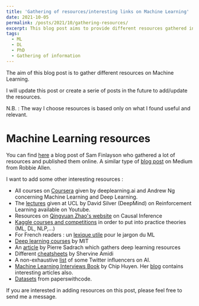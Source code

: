 ```yaml
---
title: 'Gathering of resources/interesting links on Machine Learning'
date: 2021-10-05
permalink: /posts/2021/10/gathering-resources/
excerpt: This blog post aims to provide different resources gathered in a simple way. <br/><img src='/images/centralization.png' style="width:256px;height:256px;">
tags:
  - ML
  - DL
  - PhD 
  - Gathering of information
---
```


The aim of this blog post is to gather different resources on Machine Learning. 

I will update this post or create a serie of posts in the future to add/update the resources.

N.B. : The way I choose resources is based only on what I found useful and relevant.

Machine Learning resources
======
You can find [here](https://sgfin.github.io/learning-resources/?fbclid=IwAR1mdvyzKHj4Z1jvBKsZTzpZiDwDO8wRmAruv69p_1I223WizSuwqhVy9fE#causal) a blog post of Sam Finlayson who gathered a lot of resources and published them online. A similar type of [blog post](https://medium.com/machine-learning-in-practice/my-curated-list-of-ai-and-machine-learning-resources-from-around-the-web-9a97823b8524) on Medium from Robbie Allen.


I want to add some other interesting resources : 
- All courses on [Coursera](https://www.coursera.org/) given by deeplearning.ai and Andrew Ng concerning Machine Learning and Deep Learning.
- The [lectures](https://www.youtube.com/watch?v=2pWv7GOvuf0&list=PLqYmG7hTraZDM-OYHWgPebj2MfCFzFObQ) given at UCL by David Silver (DeepMind) on Reinforcement Learning available on Youtube.
- Resources on [Qingyuan Zhao's website](http://www.statslab.cam.ac.uk/~qz280/teaching/causal-2020/) on Causal Inference
- [Kaggle courses and competitions](https://www.kaggle.com/) in order to put into practice theories (ML, DL, NLP,...)
- For French readers : un [lexique utile](http://variances.eu/?p=5212&fbclid=IwAR3iBy6FM3TDI4m_0BJyyp3iDZ8xrqXXtQ3otVSz44RdDBMqXI-vMl3seAI ) pour le jargon du ML 
- [Deep learning courses](http://introtodeeplearning.com/) by MIT 
- An [article](https://towardsdatascience.com/best-resources-for-deep-learning-f4c774356734) by Pierre Sadrach which gathers deep learning resources
- Different [cheatsheets](https://github.com/shervinea?tab=repositories) by Shervine Amidi
- A non-exhaustive [list](https://medium.springboard.com/30-twitter-influencers-you-have-to-follow-for-ai-machine-learning-977587b6406e) of some Twitter influencers on AI. 
- [Machine Learning Interviews Book](https://huyenchip.com/ml-interviews-book/) by Chip Huyen. Her [blog](https://huyenchip.com/blog/) contains interesting articles also. 
- [Datasets](https://paperswithcode.com/datasets) from paperswithcode.  


If you are interested in adding resources on this post, please feel free to send me a message. 
